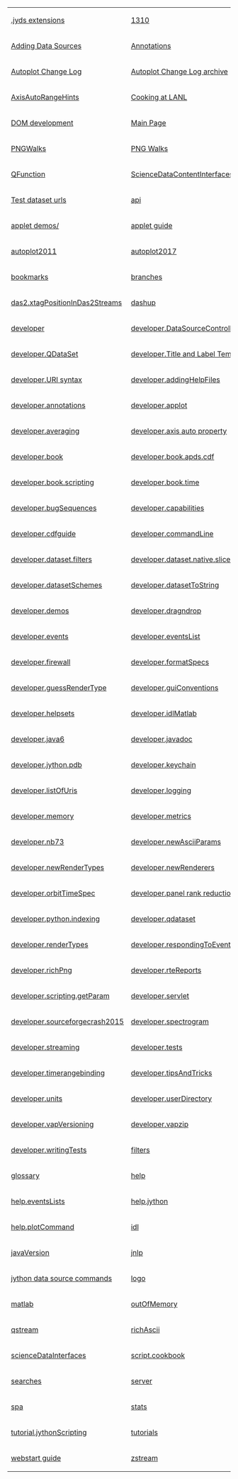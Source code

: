 <html>

<body>

<table style="background: inherit;" border="0" width="100%">

<tr>

<td>

<a href="/.jyds_extensions" title=".jyds extensions">.jyds
extensions</a>

</td>

<td>

<a href="/1310" title="1310">1310</a>

</td>

<td>

<a href="/32bit" title="32bit">32bit</a>

</td>

</tr>

<tr>

<td>

<a href="/Adding_Data_Sources" title="Adding Data Sources">Adding Data
Sources</a>

</td>

<td>

<a href="/Annotations" title="Annotations">Annotations</a>

</td>

<td>

<a href="/Autoplot/autoplot/index.php" title="Autoplot/autoplot/index.php">Autoplot/autoplot/index.php</a>

</td>

</tr>

<tr>

<td>

<a href="/Autoplot_Change_Log" title="Autoplot Change Log">Autoplot
Change Log</a>

</td>

<td>

<a href="/Autoplot_Change_Log_archive" title="Autoplot Change Log archive">Autoplot
Change Log archive</a>

</td>

<td>

<a href="/Autoplot_from_source" title="Autoplot from source">Autoplot
from source</a>

</td>

</tr>

<tr>

<td>

<a href="/AxisAutoRangeHints" title="AxisAutoRangeHints">AxisAutoRangeHints</a>

</td>

<td>

<a href="/Cooking_at_LANL" title="Cooking at LANL">Cooking at LANL</a>

</td>

<td>

<a href="/CustomRenderers" title="CustomRenderers">CustomRenderers</a>

</td>

</tr>

<tr>

<td>

<a href="/DOM_development" title="DOM development">DOM development</a>

</td>

<td>

<a href="/Main_Page" title="Main Page">Main Page</a>

</td>

<td>

<a href="/Manual" title="Manual">Manual</a>

</td>

</tr>

<tr>

<td>

<a href="/PNGWalks" title="PNGWalks">PNGWalks</a>

</td>

<td>

<a href="/PNG_Walks" title="PNG Walks">PNG Walks</a>

</td>

<td>

<a href="/QDataSet" title="QDataSet">QDataSet</a>

</td>

</tr>

<tr>

<td>

<a href="/QFunction" title="QFunction">QFunction</a>

</td>

<td>

<a href="/ScienceDataContentInterfaces" title="ScienceDataContentInterfaces">ScienceDataContentInterfaces</a>

</td>

<td>

<a href="/Telecons" title="Telecons">Telecons</a>

</td>

</tr>

<tr>

<td>

<a href="/Test_dataset_urls" title="Test dataset urls">Test dataset
urls</a>

</td>

<td>

<a href="/api" title="api">api</a>

</td>

<td>

<a href="/applet_demos" title="applet demos">applet demos</a>

</td>

</tr>

<tr>

<td>

<div class="allpagesredirect">

<a href="/applet_demos/" title="applet demos/">applet demos/</a>

</div>

</td>

<td>

<a href="/applet_guide" title="applet guide">applet guide</a>

</td>

<td>

<a href="/ascii_data_source" title="ascii data source">ascii data
source</a>

</td>

</tr>

<tr>

<td>

<div class="allpagesredirect">

<a href="/autoplot2011" title="autoplot2011">autoplot2011</a>

</div>

</td>

<td>

<a href="/autoplot2017" title="autoplot2017">autoplot2017</a>

</td>

<td>

<a href="/batch" title="batch">batch</a>

</td>

</tr>

<tr>

<td>

<a href="/bookmarks" title="bookmarks">bookmarks</a>

</td>

<td>

<a href="/branches" title="branches">branches</a>

</td>

<td>

<a href="/cookbook" title="cookbook">cookbook</a>

</td>

</tr>

<tr>

<td>

<a href="/das2.xtagPositionInDas2Streams" title="das2.xtagPositionInDas2Streams">das2.xtagPositionInDas2Streams</a>

</td>

<td>

<a href="/dashup" title="dashup">dashup</a>

</td>

<td>

<a href="/data_point_recorder" title="data point recorder">data point
recorder</a>

</td>

</tr>

<tr>

<td>

<a href="/developer" title="developer">developer</a>

</td>

<td>

<a href="/developer.DataSourceController" title="developer.DataSourceController">developer.DataSourceController</a>

</td>

<td>

<a href="/developer.DataSource_API_Change" title="developer.DataSource API Change">developer.DataSource
API Change</a>

</td>

</tr>

<tr>

<td>

<a href="/developer.QDataSet" title="developer.QDataSet">developer.QDataSet</a>

</td>

<td>

<a href="/developer.Title_and_Label_Templates" title="developer.Title and Label Templates">developer.Title
and Label Templates</a>

</td>

<td>

<a href="/developer.URI_completion" title="developer.URI completion">developer.URI
completion</a>

</td>

</tr>

<tr>

<td>

<a href="/developer.URI_syntax" title="developer.URI syntax">developer.URI
syntax</a>

</td>

<td>

<a href="/developer.addingHelpFiles" title="developer.addingHelpFiles">developer.addingHelpFiles</a>

</td>

<td>

<a href="/developer.aggregation" title="developer.aggregation">developer.aggregation</a>

</td>

</tr>

<tr>

<td>

<a href="/developer.annotations" title="developer.annotations">developer.annotations</a>

</td>

<td>

<a href="/developer.applot" title="developer.applot">developer.applot</a>

</td>

<td>

<a href="/developer.autolayout" title="developer.autolayout">developer.autolayout</a>

</td>

</tr>

<tr>

<td>

<a href="/developer.averaging" title="developer.averaging">developer.averaging</a>

</td>

<td>

<a href="/developer.axis_auto_property" title="developer.axis auto property">developer.axis
auto property</a>

</td>

<td>

<a href="/developer.bindingTypes" title="developer.bindingTypes">developer.bindingTypes</a>

</td>

</tr>

<tr>

<td>

<a href="/developer.book" title="developer.book">developer.book</a>

</td>

<td>

<a href="/developer.book.apds.cdf" title="developer.book.apds.cdf">developer.book.apds.cdf</a>

</td>

<td>

<a href="/developer.book.jyscripts" title="developer.book.jyscripts">developer.book.jyscripts</a>

</td>

</tr>

<tr>

<td>

<a href="/developer.book.scripting" title="developer.book.scripting">developer.book.scripting</a>

</td>

<td>

<a href="/developer.book.time" title="developer.book.time">developer.book.time</a>

</td>

<td>

<a href="/developer.bookmarks" title="developer.bookmarks">developer.bookmarks</a>

</td>

</tr>

<tr>

<td>

<a href="/developer.bugSequences" title="developer.bugSequences">developer.bugSequences</a>

</td>

<td>

<a href="/developer.capabilities" title="developer.capabilities">developer.capabilities</a>

</td>

<td>

<a href="/developer.cdf" title="developer.cdf">developer.cdf</a>

</td>

</tr>

<tr>

<td>

<a href="/developer.cdfguide" title="developer.cdfguide">developer.cdfguide</a>

</td>

<td>

<a href="/developer.commandLine" title="developer.commandLine">developer.commandLine</a>

</td>

<td>

<a href="/developer.das2.book" title="developer.das2.book">developer.das2.book</a>

</td>

</tr>

<tr>

<td>

<a href="/developer.dataset.filters" title="developer.dataset.filters">developer.dataset.filters</a>

</td>

<td>

<a href="/developer.dataset.native.slice.and.trim" title="developer.dataset.native.slice.and.trim">developer.dataset.native.slice.and.trim</a>

</td>

<td>

<a href="/developer.dataset.traps" title="developer.dataset.traps">developer.dataset.traps</a>

</td>

</tr>

<tr>

<td>

<a href="/developer.datasetSchemes" title="developer.datasetSchemes">developer.datasetSchemes</a>

</td>

<td>

<a href="/developer.datasetToString" title="developer.datasetToString">developer.datasetToString</a>

</td>

<td>

<a href="/developer.datasourceURI.extensions" title="developer.datasourceURI.extensions">developer.datasourceURI.extensions</a>

</td>

</tr>

<tr>

<td>

<a href="/developer.demos" title="developer.demos">developer.demos</a>

</td>

<td>

<a href="/developer.dragndrop" title="developer.dragndrop">developer.dragndrop</a>

</td>

<td>

<a href="/developer.ephemerisLookup" title="developer.ephemerisLookup">developer.ephemerisLookup</a>

</td>

</tr>

<tr>

<td>

<a href="/developer.events" title="developer.events">developer.events</a>

</td>

<td>

<a href="/developer.eventsList" title="developer.eventsList">developer.eventsList</a>

</td>

<td>

<a href="/developer.filters" title="developer.filters">developer.filters</a>

</td>

</tr>

<tr>

<td>

<a href="/developer.firewall" title="developer.firewall">developer.firewall</a>

</td>

<td>

<a href="/developer.formatSpecs" title="developer.formatSpecs">developer.formatSpecs</a>

</td>

<td>

<a href="/developer.gettingStartedVideos" title="developer.gettingStartedVideos">developer.gettingStartedVideos</a>

</td>

</tr>

<tr>

<td>

<a href="/developer.guessRenderType" title="developer.guessRenderType">developer.guessRenderType</a>

</td>

<td>

<a href="/developer.guiConventions" title="developer.guiConventions">developer.guiConventions</a>

</td>

<td>

<a href="/developer.headless" title="developer.headless">developer.headless</a>

</td>

</tr>

<tr>

<td>

<a href="/developer.helpsets" title="developer.helpsets">developer.helpsets</a>

</td>

<td>

<a href="/developer.idlMatlab" title="developer.idlMatlab">developer.idlMatlab</a>

</td>

<td>

<a href="/developer.inlineData" title="developer.inlineData">developer.inlineData</a>

</td>

</tr>

<tr>

<td>

<a href="/developer.java6" title="developer.java6">developer.java6</a>

</td>

<td>

<a href="/developer.javadoc" title="developer.javadoc">developer.javadoc</a>

</td>

<td>

<a href="/developer.javawsCacheBug" title="developer.javawsCacheBug">developer.javawsCacheBug</a>

</td>

</tr>

<tr>

<td>

<a href="/developer.jython.pdb" title="developer.jython.pdb">developer.jython.pdb</a>

</td>

<td>

<a href="/developer.keychain" title="developer.keychain">developer.keychain</a>

</td>

<td>

<a href="/developer.limits" title="developer.limits">developer.limits</a>

</td>

</tr>

<tr>

<td>

<a href="/developer.listOfUris" title="developer.listOfUris">developer.listOfUris</a>

</td>

<td>

<a href="/developer.logging" title="developer.logging">developer.logging</a>

</td>

<td>

<a href="/developer.mac.lion" title="developer.mac.lion">developer.mac.lion</a>

</td>

</tr>

<tr>

<td>

<a href="/developer.memory" title="developer.memory">developer.memory</a>

</td>

<td>

<a href="/developer.metrics" title="developer.metrics">developer.metrics</a>

</td>

<td>

<a href="/developer.multiDataSetConventions" title="developer.multiDataSetConventions">developer.multiDataSetConventions</a>

</td>

</tr>

<tr>

<td>

<a href="/developer.nb73" title="developer.nb73">developer.nb73</a>

</td>

<td>

<a href="/developer.newAsciiParams" title="developer.newAsciiParams">developer.newAsciiParams</a>

</td>

<td>

<a href="/developer.newLauncher" title="developer.newLauncher">developer.newLauncher</a>

</td>

</tr>

<tr>

<td>

<a href="/developer.newRenderTypes" title="developer.newRenderTypes">developer.newRenderTypes</a>

</td>

<td>

<a href="/developer.newRenderers" title="developer.newRenderers">developer.newRenderers</a>

</td>

<td>

<a href="/developer.novice" title="developer.novice">developer.novice</a>

</td>

</tr>

<tr>

<td>

<a href="/developer.orbitTimeSpec" title="developer.orbitTimeSpec">developer.orbitTimeSpec</a>

</td>

<td>

<a href="/developer.panel_rank_reduction" title="developer.panel rank reduction">developer.panel
rank reduction</a>

</td>

<td>

<a href="/developer.progress.monitors" title="developer.progress.monitors">developer.progress.monitors</a>

</td>

</tr>

<tr>

<td>

<a href="/developer.python.indexing" title="developer.python.indexing">developer.python.indexing</a>

</td>

<td>

<a href="/developer.qdataset" title="developer.qdataset">developer.qdataset</a>

</td>

<td>

<a href="/developer.release" title="developer.release">developer.release</a>

</td>

</tr>

<tr>

<td>

<a href="/developer.renderTypes" title="developer.renderTypes">developer.renderTypes</a>

</td>

<td>

<a href="/developer.respondingToEvents" title="developer.respondingToEvents">developer.respondingToEvents</a>

</td>

<td>

<a href="/developer.richAscii" title="developer.richAscii">developer.richAscii</a>

</td>

</tr>

<tr>

<td>

<a href="/developer.richPng" title="developer.richPng">developer.richPng</a>

</td>

<td>

<a href="/developer.rteReports" title="developer.rteReports">developer.rteReports</a>

</td>

<td>

<a href="/developer.scripting" title="developer.scripting">developer.scripting</a>

</td>

</tr>

<tr>

<td>

<a href="/developer.scripting.getParam" title="developer.scripting.getParam">developer.scripting.getParam</a>

</td>

<td>

<a href="/developer.servlet" title="developer.servlet">developer.servlet</a>

</td>

<td>

<a href="/developer.servletSecurity" title="developer.servletSecurity">developer.servletSecurity</a>

</td>

</tr>

<tr>

<td>

<a href="/developer.sourceforgecrash2015" title="developer.sourceforgecrash2015">developer.sourceforgecrash2015</a>

</td>

<td>

<a href="/developer.spectrogram" title="developer.spectrogram">developer.spectrogram</a>

</td>

<td>

<a href="/developer.spectrogram.rebin" title="developer.spectrogram.rebin">developer.spectrogram.rebin</a>

</td>

</tr>

<tr>

<td>

<a href="/developer.streaming" title="developer.streaming">developer.streaming</a>

</td>

<td>

<a href="/developer.tests" title="developer.tests">developer.tests</a>

</td>

<td>

<a href="/developer.timeSeriesBrowseNoTimeAxis" title="developer.timeSeriesBrowseNoTimeAxis">developer.timeSeriesBrowseNoTimeAxis</a>

</td>

</tr>

<tr>

<td>

<a href="/developer.timerangebinding" title="developer.timerangebinding">developer.timerangebinding</a>

</td>

<td>

<a href="/developer.tipsAndTricks" title="developer.tipsAndTricks">developer.tipsAndTricks</a>

</td>

<td>

<a href="/developer.todos" title="developer.todos">developer.todos</a>

</td>

</tr>

<tr>

<td>

<a href="/developer.units" title="developer.units">developer.units</a>

</td>

<td>

<a href="/developer.userDirectory" title="developer.userDirectory">developer.userDirectory</a>

</td>

<td>

<a href="/developer.vapModifiers" title="developer.vapModifiers">developer.vapModifiers</a>

</td>

</tr>

<tr>

<td>

<a href="/developer.vapVersioning" title="developer.vapVersioning">developer.vapVersioning</a>

</td>

<td>

<a href="/developer.vapzip" title="developer.vapzip">developer.vapzip</a>

</td>

<td>

<a href="/developer.webstart" title="developer.webstart">developer.webstart</a>

</td>

</tr>

<tr>

<td>

<a href="/developer.writingTests" title="developer.writingTests">developer.writingTests</a>

</td>

<td>

<a href="/filters" title="filters">filters</a>

</td>

<td>

<a href="/gallery" title="gallery">gallery</a>

</td>

</tr>

<tr>

<td>

<a href="/glossary" title="glossary">glossary</a>

</td>

<td>

<a href="/help" title="help">help</a>

</td>

<td>

<a href="/help.annotationCommand" title="help.annotationCommand">help.annotationCommand</a>

</td>

</tr>

<tr>

<td>

<a href="/help.eventsLists" title="help.eventsLists">help.eventsLists</a>

</td>

<td>

<a href="/help.jython" title="help.jython">help.jython</a>

</td>

<td>

<a href="/help.mashup" title="help.mashup">help.mashup</a>

</td>

</tr>

<tr>

<td>

<a href="/help.plotCommand" title="help.plotCommand">help.plotCommand</a>

</td>

<td>

<a href="/idl" title="idl">idl</a>

</td>

<td>

<a href="/idlMatlab" title="idlMatlab">idlMatlab</a>

</td>

</tr>

<tr>

<td>

<a href="/javaVersion" title="javaVersion">javaVersion</a>

</td>

<td>

<a href="/jnlp" title="jnlp">jnlp</a>

</td>

<td>

<a href="/jythonToJavaConverter" title="jythonToJavaConverter">jythonToJavaConverter</a>

</td>

</tr>

<tr>

<td>

<a href="/jython_data_source_commands" title="jython data source commands">jython
data source commands</a>

</td>

<td>

<a href="/logo" title="logo">logo</a>

</td>

<td>

<a href="/lowMem" title="lowMem">lowMem</a>

</td>

</tr>

<tr>

<td>

<a href="/matlab" title="matlab">matlab</a>

</td>

<td>

<a href="/outOfMemory" title="outOfMemory">outOfMemory</a>

</td>

<td>

<a href="/python" title="python">python</a>

</td>

</tr>

<tr>

<td>

<a href="/qstream" title="qstream">qstream</a>

</td>

<td>

<a href="/richAscii" title="richAscii">richAscii</a>

</td>

<td>

<a href="/richPng" title="richPng">richPng</a>

</td>

</tr>

<tr>

<td>

<a href="/scienceDataInterfaces" title="scienceDataInterfaces">scienceDataInterfaces</a>

</td>

<td>

<a href="/script.cookbook" title="script.cookbook">script.cookbook</a>

</td>

<td>

<a href="/scripting" title="scripting">scripting</a>

</td>

</tr>

<tr>

<td>

<a href="/searches" title="searches">searches</a>

</td>

<td>

<a href="/server" title="server">server</a>

</td>

<td>

<a href="/servlet_guide" title="servlet guide">servlet guide</a>

</td>

</tr>

<tr>

<td>

<a href="/spa" title="spa">spa</a>

</td>

<td>

<a href="/stats" title="stats">stats</a>

</td>

<td>

<a href="/systemProperties" title="systemProperties">systemProperties</a>

</td>

</tr>

<tr>

<td>

<a href="/tutorial.jythonScripting" title="tutorial.jythonScripting">tutorial.jythonScripting</a>

</td>

<td>

<a href="/tutorials" title="tutorials">tutorials</a>

</td>

<td>

<a href="/uri_templates" title="uri templates">uri templates</a>

</td>

</tr>

<tr>

<td>

<a href="/webstart_guide" title="webstart guide">webstart guide</a>

</td>

<td>

<a href="/zstream" title="zstream">zstream</a>

</td>

</tr>

</table>

</body>

</html>
